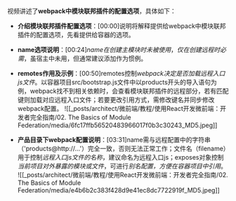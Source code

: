 

视频讲述了**webpack中模块联邦插件的配置选项**，具体如下：


- **介绍模块联邦插件配置选项**：[00:00]说明将解释提供给webpack中模块联邦插件的配置选项，先看提供给容器的选项。
- **name选项说明**：[00:24]*name在创建主模块时未被使用*，*仅在创建远程时必需*，虽宿主中未用，但通常建议添加作为惯例。
- **remotes作用及示例**：[00:50]remotes控制*webpack决定是否加载远程入口js文件*。以容器项目src/bootstrap.js文件中以products开头的导入语句为例，webpack找不到相关依赖时，会查看模块联邦插件的远程部分，若有匹配键则加载对应远程入口文件；若要更改引用方式，需修改键名并同步修改webpack配置。
![[_posts/architect/微前端/教程/使用React开发微前端：开发者完全指南/02. The Basics of Module Federation/media/6fc17ffb56520483966017f0b3c30243_MD5.jpeg]]

- **产品目录下webpack配置说明**：[03:31]name需与远程配置中的字符串（'products@http://...'）完全一致，否则无法正常工作；文件名（filename）用于控制*远程入口js文件的名称*，建议命名为远程入口js；exposes对象控制*当前项目对外暴露的模块或文件*，可进行*别名配置，方便在容器项目中引用*。
![[_posts/architect/微前端/教程/使用React开发微前端：开发者完全指南/02. The Basics of Module Federation/media/e4b6b2c383f428d9e41ec8dc7722919f_MD5.jpeg]]

